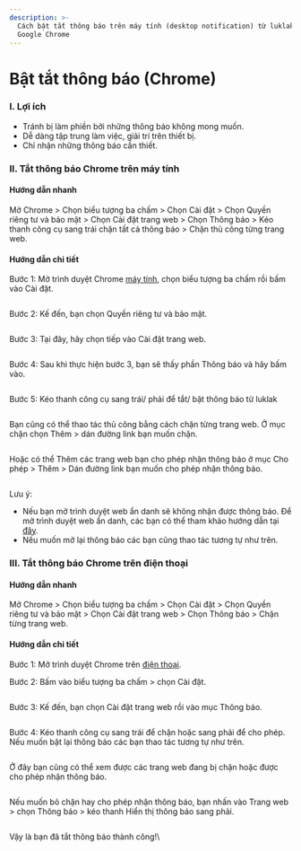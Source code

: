 ```yaml
---
description: >-
  Cách bật tắt thông báo trên máy tính (desktop notification) từ luklak trên
  Google Chrome
---
```


# Bật tắt thông báo (Chrome)

### I. Lợi ích

* Tránh bị làm phiền bởi những thông báo không mong muốn.
* Dễ dàng tập trung làm việc, giải trí trên thiết bị.
* Chỉ nhận những thông báo cần thiết.

### II. Tắt thông báo Chrome trên máy tính

#### **Hướng dẫn nhanh**

Mở Chrome > Chọn biểu tượng ba chấm > Chọn Cài đặt > Chọn Quyền riêng tư và bảo mật > Chọn Cài đặt trang web > Chọn Thông báo > Kéo thanh công cụ sang trái chặn tất cả thông báo > Chặn thủ công từng trang web.

#### **Hướng dẫn chi tiết**

Bước 1: Mở trình duyệt Chrome [máy tính](https://www.thegioididong.com/laptop), chọn biểu tượng ba chấm rồi bấm vào Cài đặt.

<figure><img src="https://lh7-rt.googleusercontent.com/docsz/AD_4nXf6IjgpL60mAGDGmA38H2pSfWE98Vlo76IpmJWnqQZDMqsYsjsEafhqiwxSfDMMysiqd-YfB_3wAk3E7Af8C-B0TQJc0E0gvQlVP5GT7js2I7KKiPLBvVSRierIg8T-QnMzSX3enkwhO16FR3i-NNAxwfq5?key=IKi27QUsCANNCzL3kmGkKg" alt=""><figcaption></figcaption></figure>

Bước 2: Kế đến, bạn chọn Quyền riêng tư và bảo mật.

<figure><img src="https://lh7-rt.googleusercontent.com/docsz/AD_4nXe0-rVVWGxkaPLJK1ZqS-devhNh1ubo9I-D_a9gPbl5W32W8GZLc3xwN0yAYSosV-_xumMN1HcsoCS9BFkRGt4ktt3VK9EtxLNGwNCtGoSWibWmyFoxYIkfzjl5gPHGVaDdtWAKNSI5xyDx95v2nOQKZwY?key=IKi27QUsCANNCzL3kmGkKg" alt=""><figcaption></figcaption></figure>

Bước 3: Tại đây, hãy chọn tiếp vào Cài đặt trang web.

<figure><img src="https://lh7-rt.googleusercontent.com/docsz/AD_4nXfVb1H0FdvVCBfUmfnMiJrjBHxXRAyn955Ti603_aYzXyy__KCpucU-labtMMHErLhPTaGmixJIDODIFy0Lw4Bmc3fhUSk_E1BJkJv1odx876lT-n4Fot6k6KZNGnA4aUbUQMNtiCx0RQJOZMFWOBIanlFl?key=IKi27QUsCANNCzL3kmGkKg" alt=""><figcaption></figcaption></figure>

Bước 4: Sau khi thực hiện bước 3, bạn sẽ thấy phần Thông báo và hãy bấm vào.

<figure><img src="https://lh7-rt.googleusercontent.com/docsz/AD_4nXctJPkGahTDKpBPsAi5c2kTnb4tv84p5B4lhOwSeP2tgfIAQ7tT7GcmEE8SmieTKzIqXZiMmE5Tsyw9jC88IFpOT8fA_i_5O9Ilz2a0cDejBndPN1hq806sf32-1p5PXUHVB7SJGy-dwLVHP_5FuL4oKlE?key=IKi27QUsCANNCzL3kmGkKg" alt=""><figcaption></figcaption></figure>

Bước 5: Kéo thanh công cụ sang trái/ phải để tắt/ bật thông báo từ luklak

<figure><img src="https://lh7-rt.googleusercontent.com/docsz/AD_4nXcCfjzL7ipCeIjSuoWlRz8Yr40x7E6GSwxkxVI4bE3XzGEpr6qP_5ELuPO_3R5FNTywzsg4W5w9AGkiv2XB7kjC2yogFF0UV5yC2E3CmkedW6g2FlABxFtvnbbkFCPf_-htgLmiBQlG76kVkueeH_zfnOrV?key=IKi27QUsCANNCzL3kmGkKg" alt=""><figcaption></figcaption></figure>

Bạn cũng có thể thao tác thủ công bằng cách chặn từng trang web. Ở mục chặn chọn Thêm > dán đường link bạn muốn chặn.

<figure><img src="https://lh7-rt.googleusercontent.com/docsz/AD_4nXdYcmFFvJ2RF41nnjMPsOm-TVdcEwV7zXLah44hu0_DxWGxzOlm_j5_NzsI4L81CdRcz2-eAYrrQdi2zRYto5wAjtX1_pVyqWN9FKuuMjYCWFiZHYpCRG8YTX18KnmKfDOU6fqcfhWEQM5sFiA1zy-C0RIo?key=IKi27QUsCANNCzL3kmGkKg" alt=""><figcaption></figcaption></figure>

Hoặc có thể Thêm các trang web bạn cho phép nhận thông báo ở mục Cho phép > Thêm > Dán đường link bạn muốn cho phép nhận thông báo.

<figure><img src="https://lh7-rt.googleusercontent.com/docsz/AD_4nXeYh1pHYiOKBKHKt_Qp7bdftfdlawHeYz85fYWovi1l8FeyaBbx4B7NdQc3X_KALB39NDMpc-98t_Nt0EbVijieA9DzhcaS_OkJ2lmKbawgNEYDxhOHDOdn1V0zrOkr4qqOvgNCZ3JVAs4B0D72aj2jW_tx?key=IKi27QUsCANNCzL3kmGkKg" alt=""><figcaption></figcaption></figure>

Lưu ý:

* Nếu bạn mở trình duyệt web ẩn danh sẽ không nhận được thông báo. Để mở trình duyệt web ẩn danh, các bạn có thể tham khảo hướng dẫn tại [đây](https://www.thegioididong.com/game-app/cach-mo-tab-an-danh-google-chrome-tren-dien-thoai-don-gian-1255224).
* Nếu muốn mở lại thông báo các bạn cũng thao tác tương tự như trên.

### III. Tắt thông báo Chrome trên điện thoại

#### **Hướng dẫn nhanh**

Mở Chrome > Chọn biểu tượng ba chấm > Chọn Cài đặt > Chọn Quyền riêng tư và bảo mật > Chọn Cài đặt trang web > Chọn Thông báo > Chặn từng trang web.

#### **Hướng dẫn chi tiết**

Bước 1: Mở trình duyệt Chrome trên [điện thoại](https://www.thegioididong.com/dtdd).

Bước 2: Bấm vào biểu tượng ba chấm > chọn Cài đặt.&#x20;

<figure><img src="https://lh7-rt.googleusercontent.com/docsz/AD_4nXeEEcLuzgbbaoXcmeracZG8xFR1YqfGto0rTBxzC8HF808TwOuxLsi9LA0aTsgMUOl7YEHHC4cP-N6q380yaH4sDrBqyIXPvOALP5k50GXbVcDn2l8jWwZOq70DQm_8SCmq-MxR92RJL8zMwiExxzxLQjWp?key=IKi27QUsCANNCzL3kmGkKg" alt=""><figcaption></figcaption></figure>

Bước 3: Kế đến, bạn chọn Cài đặt trang web rồi vào mục Thông báo.

<figure><img src="https://lh7-rt.googleusercontent.com/docsz/AD_4nXdg_In7sYZSgOljG5yg06Os0d0Th2zWDLGPA_GcUZdkQbHSIT9UaZwCosHfoqZXuqurG9baURREn3wdH3cwRtTfzMN0VCYrxaaOn0B9kcLgT2PbygG6aO99NAEcTImNniLu8lVqvn3WWRxsm-Q5lHMopA3T?key=IKi27QUsCANNCzL3kmGkKg" alt=""><figcaption></figcaption></figure>

Bước 4: Kéo thanh công cụ sang trái để chặn hoặc sang phải để cho phép. Nếu muốn bật lại thông báo các bạn thao tác tương tự như trên.

<figure><img src="https://lh7-rt.googleusercontent.com/docsz/AD_4nXdNV383mk6XAVtKB_HSf5jFrBmKJqd4zjPJN9a7z7INjoUOeTlK3FeQGrZrdND8c_bEtdZJ5bvMNViLtbIKdBiL1U6kfu3w90VwWbvKZW4w8OLjHuAlw6DraVBPQnRnVy-8Sxk2OH6s-T3yU1qTxp7QgD8u?key=IKi27QUsCANNCzL3kmGkKg" alt=""><figcaption></figcaption></figure>

Ở đây bạn cũng có thể xem được các trang web đang bị chặn hoặc được cho phép nhận thông báo.

<figure><img src="https://lh7-rt.googleusercontent.com/docsz/AD_4nXcpoiIA8dIdIKDeJwJ_p9dyskJwzBnXpQPxXiB6IKsognxLG3WZsGm1U2rioxNthqw_lU5TmZD-x4TCsfeioelAjk4LI9WTbmoNUbdy2DVLnbuat2F0EFmxg0fmkBBWa7eVpC-QZubd1S4_9ls4_6TiMhw?key=IKi27QUsCANNCzL3kmGkKg" alt=""><figcaption></figcaption></figure>

Nếu muốn bỏ chặn hay cho phép nhận thông báo, bạn nhấn vào Trang web > chọn Thông báo > kéo thanh Hiển thị thông báo sang phải.

<figure><img src="https://lh7-rt.googleusercontent.com/docsz/AD_4nXemlYKQwMNkPbeFsJ_Z7U2pnE6x-kX67uIi7BUep8Rvik_ZPfnBekteu1rafY4F5FBba2pZbOzcxWs-qut3HJdZI3Is3_mHn1Fu9-YJBUAwUwhyDZ2FvivOK3VF5tT53_Lpsyzqe17vNeCocy4S44_KCH0?key=IKi27QUsCANNCzL3kmGkKg" alt=""><figcaption></figcaption></figure>

Vậy là bạn đã tắt thông báo thành công!\

